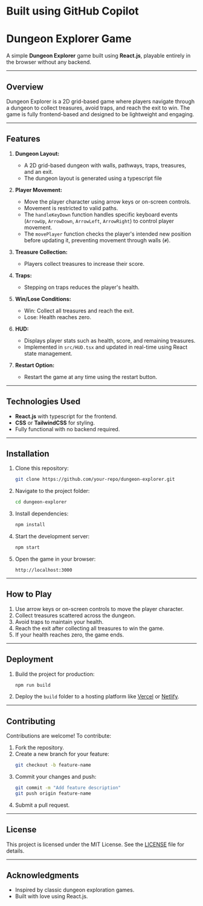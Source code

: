 # Built using GitHub Copilot
# Dungeon Explorer Game

A simple **Dungeon Explorer** game built using **React.js**, playable entirely in the browser without any backend.

---

## **Overview**
Dungeon Explorer is a 2D grid-based game where players navigate through a dungeon to collect treasures, avoid traps, and reach the exit to win. The game is fully frontend-based and designed to be lightweight and engaging.

---

## **Features**

1. **Dungeon Layout:**
   - A 2D grid-based dungeon with walls, pathways, traps, treasures, and an exit.
   - The dungeon layout is generated using a typescript file

2. **Player Movement:**
   - Move the player character using arrow keys or on-screen controls.
   - Movement is restricted to valid paths.
   - The `handleKeyDown` function handles specific keyboard events (`ArrowUp`, `ArrowDown`, `ArrowLeft`, `ArrowRight`) to control player movement.
   - The `movePlayer` function checks the player's intended new position before updating it, preventing movement through walls (`#`).

3. **Treasure Collection:**
   - Players collect treasures to increase their score.

4. **Traps:**
   - Stepping on traps reduces the player's health.

5. **Win/Lose Conditions:**
   - Win: Collect all treasures and reach the exit.
   - Lose: Health reaches zero.

6. **HUD:**
   - Displays player stats such as health, score, and remaining treasures.
   - Implemented in `src/HUD.tsx` and updated in real-time using React state management.

7. **Restart Option:**
   - Restart the game at any time using the restart button.

---

## **Technologies Used**

- **React.js** with typescript for the frontend.
- **CSS** or **TailwindCSS** for styling.
- Fully functional with no backend required.

---

## **Installation**

1. Clone this repository:
   ```bash
   git clone https://github.com/your-repo/dungeon-explorer.git
   ```

2. Navigate to the project folder:
   ```bash
   cd dungeon-explorer
   ```

3. Install dependencies:
   ```bash
   npm install
   ```

4. Start the development server:
   ```bash
   npm start
   ```

5. Open the game in your browser:
   ```
   http://localhost:3000
   ```

---

## **How to Play**

1. Use arrow keys or on-screen controls to move the player character.
2. Collect treasures scattered across the dungeon.
3. Avoid traps to maintain your health.
4. Reach the exit after collecting all treasures to win the game.
5. If your health reaches zero, the game ends.

---
## **Deployment**

1. Build the project for production:
   ```bash
   npm run build
   ```

2. Deploy the `build` folder to a hosting platform like [Vercel](https://vercel.com/) or [Netlify](https://www.netlify.com/).


---

## **Contributing**

Contributions are welcome! To contribute:
1. Fork the repository.
2. Create a new branch for your feature:
   ```bash
   git checkout -b feature-name
   ```
3. Commit your changes and push:
   ```bash
   git commit -m "Add feature description"
   git push origin feature-name
   ```
4. Submit a pull request.

---

## **License**

This project is licensed under the MIT License. See the [LICENSE](LICENSE) file for details.

---

## **Acknowledgments**

- Inspired by classic dungeon exploration games.
- Built with love using React.js.
